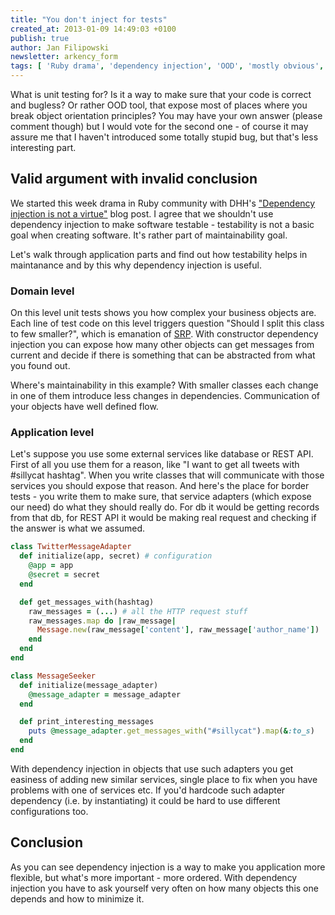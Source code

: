 ```yaml
---
title: "You don't inject for tests"
created_at: 2013-01-09 14:49:03 +0100
publish: true
author: Jan Filipowski
newsletter: arkency_form
tags: [ 'Ruby drama', 'dependency injection', 'OOD', 'mostly obvious', 'testing']
---
```


What is unit testing for? Is it a way to make sure that your code is correct and bugless? Or rather OOD tool, that expose most of places where you break object orientation principles? You may have your own answer (please comment though) but I would vote for the second one - of course it may assure me that I haven't introduced some totally stupid bug, but that's less interesting part.

<!-- more -->

## Valid argument with invalid conclusion

We started this week drama in Ruby community with DHH's ["Dependency injection is not a virtue"](http://david.heinemeierhansson.com/2012/dependency-injection-is-not-a-virtue.html) blog post. I agree that we shouldn't use dependency injection to make software testable - testability is not a basic goal when creating software. It's rather part of maintainability goal.

Let's walk through application parts and find out how testability helps in maintanance and by this why dependency injection is useful.

### Domain level

On this level unit tests shows you how complex your business objects are. Each line of test code on this level triggers question "Should I split this class to few smaller?", which is emanation of [SRP](http://en.wikipedia.org/wiki/Single_responsibility_principle). With constructor dependency injection you can expose how many other objects can get messages from current and decide if there is something that can be abstracted from what you found out.

Where's maintainability in this example? With smaller classes each change in one of them introduce less changes in dependencies. Communication of your objects have well defined flow.

### Application level

Let's suppose you use some external services like database or REST API. First of all you use them for a reason, like "I want to get all tweets with #sillycat hashtag". When you write classes that will communicate with those services you should expose that reason. And here's the place for border tests - you write them to make sure, that service adapters (which expose our need) do what they should really do. For db it would be getting records from that db, for REST API it would be making real request and checking if the answer is what we assumed.

```ruby
class TwitterMessageAdapter
  def initialize(app, secret) # configuration
    @app = app
    @secret = secret
  end

  def get_messages_with(hashtag)
    raw_messages = (...) # all the HTTP request stuff
    raw_messages.map do |raw_message|
      Message.new(raw_message['content'], raw_message['author_name'])
    end
  end
end

class MessageSeeker
  def initialize(message_adapter)
    @message_adapter = message_adapter
  end

  def print_interesting_messages
    puts @message_adapter.get_messages_with("#sillycat").map(&:to_s)
  end
end
```

With dependency injection in objects that use such adapters you get easiness of adding new similar services, single place to fix when you have problems with one of services etc. If you'd hardcode such adapter dependency (i.e. by instantiating) it could be hard to use different configurations too.

## Conclusion

As you can see dependency injection is a way to make you application more flexible, but what's more important - more ordered. With dependency injection you have to ask yourself very often on how many objects this one depends and how to minimize it.
